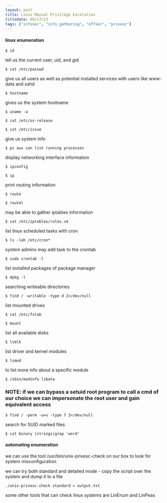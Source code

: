 ```yaml
---
layout: post
title: Linux Manual Privilege Escalation
titledate: 09/17/23
tags: ["infosec", "info_gathering", "offsec", "privesc"]
---
```


#### linux enumeration

    $ id

tell us the current user, uid, and gid

    $ cat /etc/passwd

give us all users as well as potential installed services with users like www-data and sshd

    $ hostname

gives us the system hostname

    $ uname -a

    $ cat /etc/os-release

    $ cat /etc/issue

give us system info

    $ ps aux can list running processes

display networking interface information

    $ ipconfig 

    $ ip

print routing information 

    $ route

    $ routel

may be able to gather iptables information

    $ cat /etc/iptables/rules.v4

list linux scheduled tasks with cron

    $ ls -lah /etc/cron*

system admins may add task to the crontab

    $ sudo crontab -l

list installed packages of package manager

    $ dpkg -l

searching writeable directories

    $ find / -writable -type d 2>/dev/null

list mounted drives

    $ cat /etc/fstab

    $ mount

list all available disks

    $ lsblk

list driver and kernel modules

    $ lsmod

to list more info about a specific module

    $ /sbin/modinfo libata

### NOTE: if we can bypass a setuid root program to call a cmd of our choice we can impersonate the root user and gain equivalent access

    $ find / -perm -u=s -type f 2>/dev/null

search for SUID marked files

    $ cat binary |strings|grep 'word'

#### automating enumeration

we can use the tool /usr/bin/unix-privesc-check on our box to look for system misconfiguration

we can try both standard and detailed mode - copy the script over the system and dump it to a file

    ./unix-privesc-check standard > output.txt

some other tools that can check linux systems are LinEnum and LinPeas